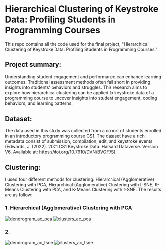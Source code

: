 # Hierarchical Clustering of Keystroke Data: Profiling Students in Programming Courses

This repo contains all the code used for the final project, "Hierarchical Clustering of Keystroke Data: Profiling Students in Programming Courses."

## Project summary: 

Understanding student engagement and performance can enhance learning outcomes. Traditional assessment methods often fall short in providing insights into students' behaviors and struggles. This research aims to explore how hierarchical clustering can be applied to keystroke data of a programming course to uncover insights into student engagement, coding behaviors, and learning patterns.

## Dataset:

The data used in this study was collected from a cohort of students enrolled in an introductory programming course CS1. The dataset have a rich metadata consist of submission, compilation, edit, and keystroke events (Edwards, J. (2022). 2021 CS1 Keystroke Data. Harvard Dataverse. Version V6. Available at: https://doi.org/10.7910/DVN/BVOF7S).

## Clustering:

I used four different methods for clustering: Hierarchical (Agglomerative) Clustering with PCA, Hierarchical (Agglomerative) Clustering with t-SNE, K-Means Clustering with PCA, and K-Means Clustering with t-SNE.
The results are as follow:

### 1. Hierarchical (Agglomerative) Clustering with PCA
![dendrogram_ac_pca](https://github.com/user-attachments/assets/79c2a936-0d6d-4902-b345-d6b09419eae3)
![clusters_ac_pca](https://github.com/user-attachments/assets/7055e851-6721-4287-aa2e-e6df50d80cb3)


### 2. 
![dendrogram_ac_tsne](https://github.com/user-attachments/assets/7c50a55f-72c3-4802-be4e-25e099eefb59)
![clusters_ac_tsne](https://github.com/user-attachments/assets/f53eef16-e2c5-431a-adc0-1ed29da30e53)







